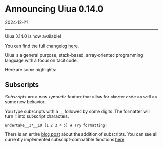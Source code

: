# Announcing Uiua 0.14.0

2024-12-??

---

Uiua 0.14.0 is now available!

You can find the full changelog [here](https://uiua.org/docs/changelog#0.14.0---2024-12-??).

Uiua is a general purpose, stack-based, array-oriented programming language with a focus on tacit code.

Here are some highlights:

## Subscripts

*Subscripts* are a new syntactic feature that allow for shorter code as well as some new behavior.

You type subscripts with a `__` followed by some digits. The formatter will turn it into subscript characters.

```uiua
undertake__3*__10 [1 2 3 4 5] # Try formatting!
```

There is an entire [blog post](https://www.uiua.org/blog/subscripts) about the addition of subscripts. You can see all currently implemented subscript-compatible functions [here](https://www.uiua.org/docs/subscripts).